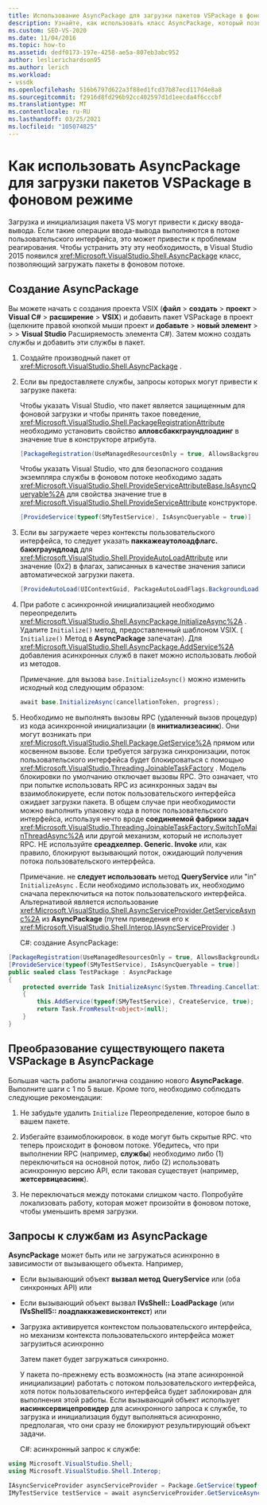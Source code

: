 ```yaml
---
title: Использование AsyncPackage для загрузки пакетов VSPackage в фоновом режиме
description: Узнайте, как использовать класс AsyncPackage, который позволяет загружать пакеты в фоновом потоке, что может препятствовать проблемам реагирования дискового ввода-вывода.
ms.custom: SEO-VS-2020
ms.date: 11/04/2016
ms.topic: how-to
ms.assetid: dedf0173-197e-4258-ae5a-807eb3abc952
author: leslierichardson95
ms.author: lerich
ms.workload:
- vssdk
ms.openlocfilehash: 516b6797d622a3f88ed1fcd37b87ecd117d4e8a8
ms.sourcegitcommit: f2916d8fd296b92cc402597d1d1eecda4f6cccbf
ms.translationtype: MT
ms.contentlocale: ru-RU
ms.lasthandoff: 03/25/2021
ms.locfileid: "105074825"
---
```

# <a name="how-to-use-asyncpackage-to-load-vspackages-in-the-background"></a>Как использовать AsyncPackage для загрузки пакетов VSPackage в фоновом режиме
Загрузка и инициализация пакета VS могут привести к диску ввода-вывода. Если такие операции ввода-вывода выполняются в потоке пользовательского интерфейса, это может привести к проблемам реагирования. Чтобы устранить эту эту необходимость, в Visual Studio 2015 появился  <xref:Microsoft.VisualStudio.Shell.AsyncPackage> класс, позволяющий загружать пакеты в фоновом потоке.

## <a name="create-an-asyncpackage"></a>Создание AsyncPackage
 Вы можете начать с создания проекта VSIX (**файл**  >  **создать**  >  **проект**  >  **Visual C#**  >  **расширение**  >  **VSIX**) и добавить пакет VSPackage в проект (щелкните правой кнопкой мыши проект и **добавьте**  >  **новый элемент**  >    >    >  **Visual Studio** Расширяемость элемента C#). Затем можно создать службы и добавить эти службы в пакет.

1. Создайте производный пакет от <xref:Microsoft.VisualStudio.Shell.AsyncPackage> .

2. Если вы предоставляете службы, запросы которых могут привести к загрузке пакета:

    Чтобы указать Visual Studio, что пакет является защищенным для фоновой загрузки и чтобы принять такое поведение, <xref:Microsoft.VisualStudio.Shell.PackageRegistrationAttribute> необходимо установить свойство **алловсбаккграундлоадинг** в значение true в конструкторе атрибута.

   ```csharp
   [PackageRegistration(UseManagedResourcesOnly = true, AllowsBackgroundLoading = true)]

   ```

    Чтобы указать Visual Studio, что для безопасного создания экземпляра службы в фоновом потоке необходимо задать <xref:Microsoft.VisualStudio.Shell.ProvideServiceAttributeBase.IsAsyncQueryable%2A> для свойства значение true в <xref:Microsoft.VisualStudio.Shell.ProvideServiceAttribute> конструкторе.

   ```csharp
   [ProvideService(typeof(SMyTestService), IsAsyncQueryable = true)]

   ```

3. Если вы загружаете через контексты пользовательского интерфейса, то следует указать **паккажеаутолоадфлагс. баккграундлоад** для <xref:Microsoft.VisualStudio.Shell.ProvideAutoLoadAttribute> или значение (0x2) в флагах, записанных в качестве значения записи автоматической загрузки пакета.

   ```csharp
   [ProvideAutoLoad(UIContextGuid, PackageAutoLoadFlags.BackgroundLoad)]

   ```

4. При работе с асинхронной инициализацией необходимо переопределить <xref:Microsoft.VisualStudio.Shell.AsyncPackage.InitializeAsync%2A> . Удалите `Initialize()` метод, предоставленный шаблоном VSIX. ( `Initialize()` Метод в **AsyncPackage** запечатан). Для <xref:Microsoft.VisualStudio.Shell.AsyncPackage.AddService%2A> добавления асинхронных служб в пакет можно использовать любой из методов.

    Примечание. для вызова `base.InitializeAsync()` можно изменить исходный код следующим образом:

   ```csharp
   await base.InitializeAsync(cancellationToken, progress);
   ```

5. Необходимо не выполнять вызовы RPC (удаленный вызов процедур) из кода асинхронной инициализации (в **инитиализеасинк**). Они могут возникать при <xref:Microsoft.VisualStudio.Shell.Package.GetService%2A> прямом или косвенном вызове.  Если требуется загрузка синхронизации, поток пользовательского интерфейса будет блокироваться с помощью <xref:Microsoft.VisualStudio.Threading.JoinableTaskFactory> . Модель блокировки по умолчанию отключает вызовы RPC. Это означает, что при попытке использовать RPC из асинхронных задач вы взаимоблокируете, если поток пользовательского интерфейса ожидает загрузки пакета. В общем случае при необходимости можно выполнить упаковку кода в поток пользовательского интерфейса, используя нечто вроде **соединяемой фабрики задач** <xref:Microsoft.VisualStudio.Threading.JoinableTaskFactory.SwitchToMainThreadAsync%2A> или другой механизм, который не использует RPC.  НЕ используйте **среадхелпер. Generic. Invoke** или, как правило, блокируют вызывающий поток, ожидающий получения потока пользовательского интерфейса.

    Примечание. не **следует использовать** метод **QueryService** или "in" `InitializeAsync` . Если необходимо использовать их, необходимо сначала переключиться на поток пользовательского интерфейса. Альтернативой является использование <xref:Microsoft.VisualStudio.Shell.AsyncServiceProvider.GetServiceAsync%2A> из **AsyncPackage** (путем приведения его к <xref:Microsoft.VisualStudio.Shell.Interop.IAsyncServiceProvider> .)

   C#: создание AsyncPackage:

```csharp
[PackageRegistration(UseManagedResourcesOnly = true, AllowsBackgroundLoading = true)]
[ProvideService(typeof(SMyTestService), IsAsyncQueryable = true)]
public sealed class TestPackage : AsyncPackage
{
    protected override Task InitializeAsync(System.Threading.CancellationToken cancellationToken, IProgress<ServiceProgressData> progress)
    {
        this.AddService(typeof(SMyTestService), CreateService, true);
        return Task.FromResult<object>(null);
    }
}
```

## <a name="convert-an-existing-vspackage-to-asyncpackage"></a>Преобразование существующего пакета VSPackage в AsyncPackage
 Большая часть работы аналогична созданию нового **AsyncPackage**. Выполните шаги с 1 по 5 выше. Кроме того, необходимо соблюдать следующие рекомендации:

1. Не забудьте удалить `Initialize` Переопределение, которое было в вашем пакете.

2. Избегайте взаимоблокировок. в коде могут быть скрытые RPC. что теперь происходит в фоновом потоке. Убедитесь, что при выполнении RPC (например, **службы**) необходимо либо (1) переключиться на основной поток, либо (2) использовать асинхронную версию API, если таковая существует (например, **жетсервицеасинк**).

3. Не переключаться между потоками слишком часто. Попробуйте локализовать работу, которая может произойти в фоновом потоке, чтобы уменьшить время загрузки.

## <a name="querying-services-from-asyncpackage"></a>Запросы к службам из AsyncPackage
 **AsyncPackage** может быть или не загружаться асинхронно в зависимости от вызывающего объекта. Например,

- Если вызывающий объект **вызвал метод** **QueryService** или (оба синхронных API) или

- Если вызывающий объект вызвал **IVsShell:: LoadPackage** (или **IVsShell5:: лоадпаккажевисконтекст**) или

- Загрузка активируется контекстом пользовательского интерфейса, но механизм контекста пользовательского интерфейса может загрузиться асинхронно

  Затем пакет будет загружаться синхронно.

  У пакета по-прежнему есть возможность (на этапе асинхронной инициализации) работать с потоком пользовательского интерфейса, хотя поток пользовательского интерфейса будет заблокирован для выполнения этой работы. Если вызывающий объект использует **иасинксервицепровидер** для асинхронного запроса к службе, то загрузка и инициализация будут выполняться асинхронно, предполагая, что они сразу не блокируют результирующий объект задачи.

  C#: асинхронный запрос к службе:

```csharp
using Microsoft.VisualStudio.Shell;
using Microsoft.VisualStudio.Shell.Interop;

IAsyncServiceProvider asyncServiceProvider = Package.GetService(typeof(SAsyncServiceProvider)) as IAsyncServiceProvider;
IMyTestService testService = await asyncServiceProvider.GetServiceAsync(typeof(SMyTestService)) as IMyTestService;
```
